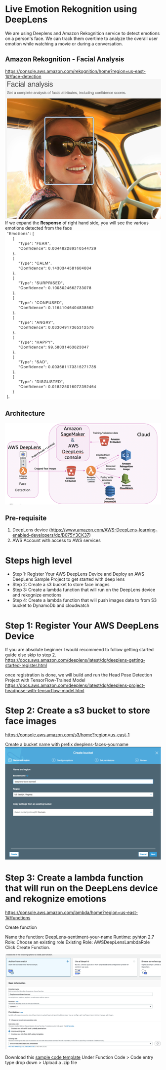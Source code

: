 # Live Emotion Rekognition using DeepLens

We are using Deeplens and Amazon Rekognition service to detect emotions on a person's face. We can track them overtime to analyze the overall user emotion while watching a movie or during a conversation.

## Amazon Rekognition - Facial Analysis
https://console.aws.amazon.com/rekognition/home?region=us-east-1#/face-detection
<img src="images/1.png"></br>
If we expand the <b>Response</b> of right hand side, you will see the various emotions detected from the face
<img src="images/2.png">

## Architecture
<img src="images/architecture.png">

## Pre-requisite
1. DeepLens device (https://www.amazon.com/AWS-DeepLens-learning-enabled-developers/dp/B075Y3CK37)
2. AWS Account with access to AWS services

# Steps high level
- Step 1: Register Your AWS DeepLens Device and Deploy an AWS DeepLens Sample Project to get started with deep lens
- Step 2: Create a s3 bucket to store face images
- Step 3: Create a lambda function that will run on the DeepLens device and rekognize emotions
- Step 4: Create a lambda function that will push images data to from S3 bucket to DynamoDb and cloudwatch

# Step 1: Register Your AWS DeepLens Device

If you are absolute beginner I would recommend to follow getting started guide else skip to step 2.
https://docs.aws.amazon.com/deeplens/latest/dg/deeplens-getting-started-register.html

once registration is done, we will build and run the Head Pose Detection Project with TensorFlow-Trained Model
https://docs.aws.amazon.com/deeplens/latest/dg/deeplens-project-headpose-with-tensorflow-model.html

# Step 2: Create a s3 bucket to store face images
https://console.aws.amazon.com/s3/home?region=us-east-1

Create a bucket name with prefix deeplens-faces-yourname
<img src="images/s3.png">

# Step 3: Create a lambda function that will run on the DeepLens device and rekognize emotions
https://console.aws.amazon.com/lambda/home?region=us-east-1#/functions

Create function

Name the function: DeepLens-sentiment-your-name
Runtime: pyhton 2.7
Role: Choose an existing role
Existing Role: AWSDeepLensLambdaRole
Click Create Function.

<img src="images/lambda1.png">

Download this <a href="https://github.com/sameer-goel/live-emotion-rekognition/blob/master/deeplens-sentiment-function/deeplens-lambda.zip">sample code template</a>
Under Function Code > Code entry type drop down > Upload a .zip file







